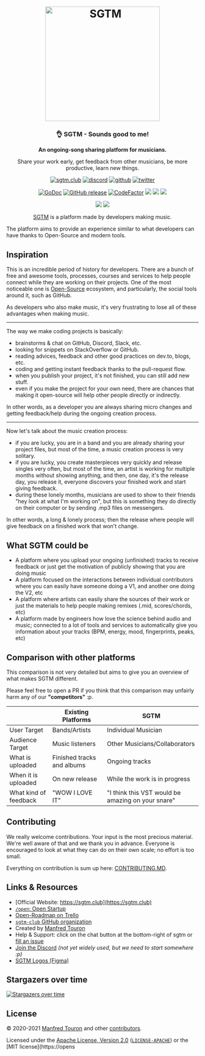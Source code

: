 <h1 align="center">
    <img title="SGTM" alt="SGTM" src="https://raw.githubusercontent.com/sgtm-club/sgtm/master/static/_assets/img/logo.svg?sanitize=true" width="300px" />
</h1>

<h3 align="center">👌 SGTM - Sounds good to me!</h3>

<p align="center"><b>An ongoing-song sharing platform for musicians.</b></p>
<p align="center">Share your work early, get feedback from other musicians, be more productive, learn new things.</p>

<p align="center">
    <a href="https://sgtm.club"><img alt="sgtm.club" src="https://img.shields.io/badge/sgtm.club-2845a7?logo=internet-explorer&style=flat" /></a>
    <a href="https://moul.link/sgtm-discord"><img alt="discord" src="https://img.shields.io/badge/discord-gray?logo=discord" /></a>
    <a href="https://github.com/sgtm-club"><img alt="github" src="https://img.shields.io/badge/@sgtm-471961?logo=github" /></a>
    <a href="https://twitter.com/sgtmclub"><img alt="twitter" src="https://img.shields.io/twitter/follow/sgtmclub?label=%40sgtmclub&style=flat&logo=twitter" /></a>
</p>

<p align="center">
    <a href="https://pkg.go.dev/moul.io/sgtm/go?tab=subdirectories"><img alt="GoDoc" src="https://img.shields.io/badge/go.dev-reference-007d9c?logo=go&logoColor=white" /></a>
    <a href="https://github.com/sgtm-club/sgtm/releases"><img alt="GitHub release" src="https://img.shields.io/github/v/release/sgtm-club/sgtm" /></a>
    <a href="https://www.codefactor.io/repository/github/sgtm-club/sgtm"><img src="https://www.codefactor.io/repository/github/sgtm-club/sgtm/badge" alt="CodeFactor" /></a>
    <a href="https://github.com/sgtm-club/sgtm/blob/master/COPYRIGHT"><img src="https://img.shields.io/badge/license-Apache--2.0%20%2F%20MIT-%2397ca00.svg" /></a>
    <a href="https://goreportcard.com/report/moul.io/sgtm"><img src="https://goreportcard.com/badge/moul.io/sgtm" /></a>
    <a href="https://golangci.com/r/github.com/sgtm-club/sgtm"><img src="https://golangci.com/badges/github.com/sgtm-club/sgtm.svg" /></a>
  <!--<a title="Crowdin" href="https://translate.sgtm.club"><img src="https://badges.crowdin.net/e/foobar/localized.svg"></a>-->
</p>

<p align="center">
    <a href="https://github.com/sgtm-club/sgtm/actions?query=workflow%3ACI"><img src="https://github.com/sgtm-club/sgtm/workflows/CI/badge.svg" /></a>
    <a href="https://github.com/sgtm-club/sgtm/actions?query=workflow%3ARelease"><img src="https://github.com/sgtm-club/sgtm/workflows/Release/badge.svg" /></a>
</p>

<p align="center"><a href="https://sgtm.club">SGTM</a> is a platform made by developers making music.</p>
<p>The platform aims to provide an experience similar to what developers can have thanks to Open-Source and modern tools.</p>

## Inspiration

This is an incredible period of history for developers. There are a bunch of free and awesome tools, processes, courses and services to help people connect while they are working on their projects. One of the most noticeable one is [Open-Source](https://en.wikipedia.org/wiki/Open_source) ecosystem, and particularly, the social tools around it, such as GitHub.

As developers who also make music, it's very frustrating to lose all of these advantages when making music.

---

The way we make coding projects is basically:

* brainstorms & chat on GitHub, Discord, Slack, etc.
* looking for snippets on StackOverflow or GitHub.
* reading advices, feedback and other good practices on dev.to, blogs, etc.
* coding and getting instant feedback thanks to the pull-request flow.
* when you publish your project, it's not finished, you can still add new stuff.
* even if you make the project for your own need, there are chances that making it open-source will help other people directly or indirectly.

In other words, as a developer you are always sharing micro changes and getting feedback/help during the ongoing creation process.

---

Now let's talk about the music creation process:

* if you are lucky, you are in a band and you are already sharing your project files, but most of the time, a music creation process is very solitary.
* if you are lucky, you create masterpieces very quickly and release singles very often, but most of the time, an artist is working for multiple months without showing anything, and then, one day, it's the release day, you release it, everyone discovers your finished work and start giving feedback.
* during these lonely months, musicians are used to show to their friends "hey look at what I'm working on", but this is something they do directly on their computer or by sending .mp3 files on messengers.

In other words, a long & lonely process; then the release where people will give feedback on a finished work that won't change.

## What SGTM could be

* A platform where you upload your ongoing (unfinished) tracks to receive feedback or just get the motivation of publicly showing that you are doing music
* A platform focused on the interactions between individual contributors where you can easily have someone doing a V1, and another one doing the V2, etc
* A platform where artists can easily share the sources of their work or just the materials to help people making remixes (.mid, scores/chords, etc)
* A platform made by engineers how love the science behind audio and music; connected to a lot of tools and services to automatically give you information about your tracks (BPM, energy, mood, fingerprints, peaks, etc)

## Comparison with other platforms

This comparison is not very detailed but aims to give you an overview of what makes SGTM different.

Please feel free to open a PR if you think that this comparison may unfairly harm any of our **"**competitors**"** :p.

|                     | Existing Platforms         | SGTM                          |
| ------------------- | -------------------------- | ----------------------------- |
| User Target         | Bands/Artists              | Individual Musician           |
| Audience Target     | Music listeners            | Other Musicians/Collaborators       |
| What is uploaded    | Finished tracks and albums | Ongoing tracks                |
| When it is uploaded | On new release             | While the work is in progress |
| What kind of feedback | "WOW I LOVE IT" | "I think this VST would be amazing on your snare" |

## Contributing

We really welcome contributions. Your input is the most precious material. We're well aware of that and we thank you in advance. Everyone is encouraged to look at what they can do on their own scale; no effort is too small.

Everything on contribution is sum up here: [CONTRIBUTING.MD](./CONTRIBUTING.MD).

## Links & Resources

* [Official Website: https://sgtm.club](https://sgtm.club)
* [`/open`: Open Startup](https://sgtm.club/open)
* [Open-Roadmap on Trello](https://trello.com/b/kEb17Beb)
* [`sgtm-club` GitHub organization](https://github.com/sgtm-club)
* Created by [Manfred Touron](https://manfred.life)
* Help & Support: click on the chat button at the bottom-right of sgtm or [fill an issue](https://github.com/sgtm-club/sgtm/issues)
* [Join the Discord](https://discord.gg/bMjFtACYp3) _(not yet widely used, but we need to start somewhere :p)_
* [SGTM Logos (Figma)](https://www.figma.com/file/w1OBRhdj2jndsfjlalbRBa)

## Stargazers over time

[![Stargazers over time](https://starchart.cc/sgtm-club/sgtm.svg)](https://starchart.cc/sgtm-club/sgtm)

## License

© 2020-2021 [Manfred Touron](https://manfred.life) and other [contributors](https://github.com/sgtm-club/sgtm/graphs/contributors).

Licensed under the [Apache License, Version 2.0](https://www.apache.org/licenses/LICENSE-2.0) ([`LICENSE-APACHE`](LICENSE-APACHE)) or the [MIT license](https://opens